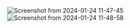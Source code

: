 ![Screenshot from 2024-01-24 11-47-45](https://github.com/pallavibcwcc/tic-tack-toe/assets/154687352/e6801068-0589-42a4-ae2d-5a6e676efaba)
![Screenshot from 2024-01-24 11-48-58](https://github.com/pallavibcwcc/tic-tack-toe/assets/154687352/d4b69aea-50a0-46b9-a9da-2d274d6cd251)

